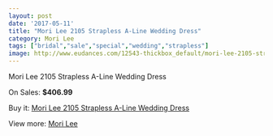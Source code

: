 ```yaml
---
layout: post
date: '2017-05-11'
title: "Mori Lee 2105 Strapless A-Line Wedding Dress"
category: Mori Lee
tags: ["bridal","sale","special","wedding","strapless"]
image: http://www.eudances.com/12543-thickbox_default/mori-lee-2105-strapless-a-line-wedding-dress.jpg
---
```

Mori Lee 2105 Strapless A-Line Wedding Dress

On Sales: **$406.99**
<a href="https://www.eudances.com/en/mori-lee/3871-mori-lee-2105-strapless-a-line-wedding-dress.html"><amp-img layout="responsive" width="600" height="600" src="//www.eudances.com/12543-thickbox_default/mori-lee-2105-strapless-a-line-wedding-dress.jpg" alt="Mori Lee 2105 Strapless A-Line Wedding Dress 0" /></a>
<a href="https://www.eudances.com/en/mori-lee/3871-mori-lee-2105-strapless-a-line-wedding-dress.html"><amp-img layout="responsive" width="600" height="600" src="//www.eudances.com/12546-thickbox_default/mori-lee-2105-strapless-a-line-wedding-dress.jpg" alt="Mori Lee 2105 Strapless A-Line Wedding Dress 1" /></a>
<a href="https://www.eudances.com/en/mori-lee/3871-mori-lee-2105-strapless-a-line-wedding-dress.html"><amp-img layout="responsive" width="600" height="600" src="//www.eudances.com/12545-thickbox_default/mori-lee-2105-strapless-a-line-wedding-dress.jpg" alt="Mori Lee 2105 Strapless A-Line Wedding Dress 2" /></a>
<a href="https://www.eudances.com/en/mori-lee/3871-mori-lee-2105-strapless-a-line-wedding-dress.html"><amp-img layout="responsive" width="600" height="600" src="//www.eudances.com/12544-thickbox_default/mori-lee-2105-strapless-a-line-wedding-dress.jpg" alt="Mori Lee 2105 Strapless A-Line Wedding Dress 3" /></a>

Buy it: [Mori Lee 2105 Strapless A-Line Wedding Dress](https://www.eudances.com/en/mori-lee/3871-mori-lee-2105-strapless-a-line-wedding-dress.html "Mori Lee 2105 Strapless A-Line Wedding Dress")

View more: [Mori Lee](https://www.eudances.com/en/9-mori-lee "Mori Lee")